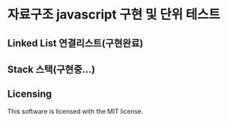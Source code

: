 # 자료구조 javascript 구현 및 단위 테스트

## Linked List 연결리스트(구현완료)

## Stack 스택(구현중...)

## Licensing

This software is licensed with the MIT license.
